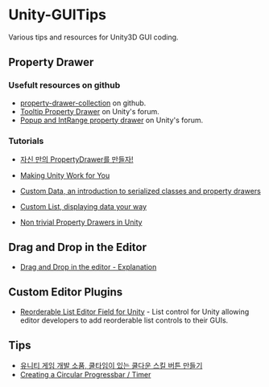 Unity-GUITips
=============

Various tips and resources for Unity3D GUI coding.



Property Drawer
---------------

### Usefult resources on github

* [property-drawer-collection](https://github.com/anchan828/property-drawer-collection) on github.
* [Tooltip Property Drawer](http://forum.unity3d.com/threads/211461-Tooltips-Property-Drawer) on Unity's forum.
* [Popup and IntRange property drawer](http://forum.unity3d.com/threads/150337-PropertyDrawers-for-easy-Inspector-customization/page2) on Unity's forum.


### Tutorials

* [자신 만의 PropertyDrawer를 만들자!](http://qiita.com/kyusyukeigo/items/8be4cdef97496a68a39d)
* [Making Unity Work for You](http://angrytroglodyte.net/home/index.php/how-we-do-it/tech-blog/75-making-unity-work-for-you)
* [Custom Data, an introduction to serialized classes and property drawers](http://catlikecoding.com/unity/tutorials/editor/custom-data/)
* [Custom List, displaying data your way](http://catlikecoding.com/unity/tutorials/editor/custom-list/)

* [Non trivial Property Drawers in Unity](http://gamenotgame.blogspot.kr/2013/12/non-trivial-property-drawers-in-unity.html)



Drag and Drop in the Editor
---------------------------

* [Drag and Drop in the editor - Explanation](http://forum.unity3d.com/threads/223242-Drag-and-Drop-in-the-editor-Explanation)


Custom Editor Plugins
---------------------

* [Reorderable List Editor Field for Unity](https://bitbucket.org/rotorz/reorderable-list-editor-field-for-unity) - List control for Unity allowing editor developers to add reorderable list controls to their GUIs.




Tips
----


* [유니티 게임 개발 소품, 쿨타임이 있는 쿨다운 스킬 버튼 만들기](http://hompy.info/660)
* [Creating a Circular Progressbar / Timer](http://answers.unity3d.com/questions/14770/creating-a-circular-progressbar-timer.html)
